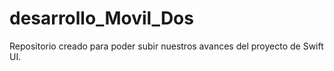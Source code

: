 # desarrollo_Movil_Dos
Repositorio creado para poder subir nuestros avances del proyecto de Swift UI. 

